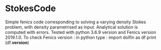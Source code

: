 # StokesCode
Simple fenics code corresponding to solving a varying density Stokes problem, with density parametrised as input. Analytical solution is computed with errors. Tested with python 3.6.9 version and Fenics version 2019.1.0.
To check Fenics version : in python type : 
import dolfin as df
print (df.__version__)

